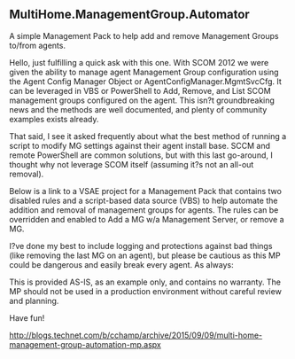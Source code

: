 ## MultiHome.ManagementGroup.Automator

A simple Management Pack to help add and remove Management Groups to/from agents.

Hello, just fulfilling a quick ask with this one. With SCOM 2012 we were given the ability to manage agent Management Group configuration using the Agent Config Manager Object or AgentConfigManager.MgmtSvcCfg. It can be leveraged in VBS or PowerShell to Add, Remove, and List SCOM management groups configured on the agent. This isn?t groundbreaking news and the methods are well documented, and plenty of community examples exists already.

That said, I see it asked frequently about what the best method of running a script to modify MG settings against their agent install base. SCCM and remote PowerShell are common solutions, but with this last go-around, I thought why not leverage SCOM itself (assuming it?s not an all-out removal).

Below is a link to a VSAE project for a Management Pack that contains two disabled rules and a script-based data source (VBS) to help automate the addition and removal of management groups for agents. The rules can be overridden and enabled to Add a MG w/a Management Server, or remove a MG.

I?ve done my best to include logging and protections against bad things (like removing the last MG on an agent), but please be cautious as this MP could be dangerous and easily break every agent. As always:

This is provided AS-IS, as an example only, and contains no warranty. The MP should not be used in a production environment without careful review and planning.

Have fun!

http://blogs.technet.com/b/cchamp/archive/2015/09/09/multi-home-management-group-automation-mp.aspx
